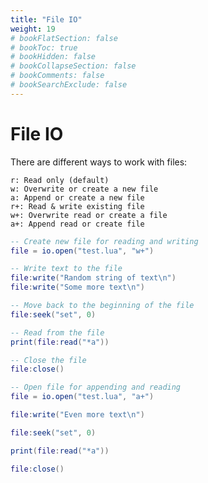 ```yaml
---
title: "File IO"
weight: 19
# bookFlatSection: false
# bookToc: true
# bookHidden: false
# bookCollapseSection: false
# bookComments: false
# bookSearchExclude: false
---
```


# File IO

There are different ways to work with files:

    r: Read only (default)
    w: Overwrite or create a new file
    a: Append or create a new file
    r+: Read & write existing file
    w+: Overwrite read or create a file
    a+: Append read or create file

```lua
-- Create new file for reading and writing
file = io.open("test.lua", "w+")

-- Write text to the file
file:write("Random string of text\n")
file:write("Some more text\n")

-- Move back to the beginning of the file
file:seek("set", 0)

-- Read from the file
print(file:read("*a"))

-- Close the file
file:close()

-- Open file for appending and reading
file = io.open("test.lua", "a+")

file:write("Even more text\n")

file:seek("set", 0)

print(file:read("*a"))

file:close()
```
